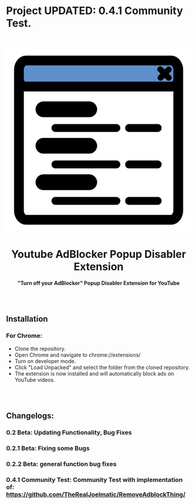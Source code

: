 # Project UPDATED: 0.4.1 Community Test.
<br>
<p align="center">
  <img src="icon.png">
</p>
<h1 align="center">Youtube AdBlocker Popup Disabler Extension</h1>
<p align="center">
  <b >"Turn off your AdBlocker" Popup Disabler Extension for YouTube</b>
</p>

<br></br>
## Installation

### For Chrome:

-   Clone the repository.
-   Open Chrome and navigate to chrome://extensions/
-   Turn on developer mode.
-   Click "Load Unpacked" and select the folder from the cloned repository.
-   The extension is now installed and will automatically block ads on YouTube videos.

<br></br>
## Changelogs:
### 0.2 Beta: Updating Functionality, Bug Fixes
### 0.2.1 Beta: Fixing some Bugs
### 0.2.2 Beta: general function bug fixes
### 0.4.1 Community Test: Community Test with implementation of: https://github.com/TheRealJoelmatic/RemoveAdblockThing/

